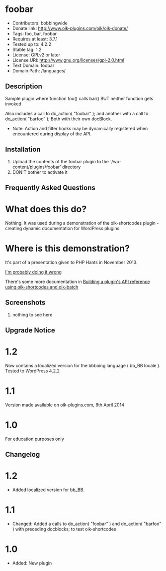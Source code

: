 # foobar 
* Contributors: bobbingwide
* Donate link: http://www.oik-plugins.com/oik/oik-donate/
* Tags: foo, bar, foobar
* Requires at least: 3.7.1
* Tested up to: 4.2.2
* Stable tag: 1.2
* License: GPLv2 or later
* License URI: http://www.gnu.org/licenses/gpl-2.0.html
* Text Domain: foobar
* Domain Path: /languages/

## Description 
Sample plugin where function foo() calls bar()
BUT neither function gets invoked

Also includes a call to do_action( "foobar" );
and another with a call to do_action( "barfoo" );
Both with their own docBlock.

* Note: Action and filter hooks may be dynamically registered when encountered during display of the API.


## Installation 
1. Upload the contents of the foobar plugin to the `/wp-content/plugins/foobar' directory
1. DON'T bother to activate it

## Frequently Asked Questions 
# What does this do? 
Nothing. It was used during a demonstration of the oik-shortcodes plugin - creating dynamic documentation for WordPress plugins

# Where is this demonstration? 
It's part of a presentation given to PHP Hants in November 2013.

[I'm probably doing it wrong](http://rowlandscastlewebdesign.com/phphants/)

There's some more documentation in
[Building a plugin's API reference using oik-shortcodes and oik-batch](http://www.oik-plugins.com/wordpress-plugins-from-oik-plugins/premium-oik-plugins/oik-shortcode-and-api-server/building-plugins-api-reference-using-oik-shortcodes-oik-batch/)


## Screenshots 
1. nothing to see here


## Upgrade Notice 
# 1.2 
Now contains a localized version for the bbboing language ( bb_BB locale ). Tested to WordPress 4.2.2

# 1.1
Version made available on oik-plugins.com, 8th April 2014

# 1.0 
For education purposes only

## Changelog 
# 1.2 
* Added localized version for bb_BB.

# 1.1 
* Changed: Added a calls to do_action( "foobar" ) and do_action( "barfoo" ) with preceding docblocks; to test oik-shortcodes

# 1.0 
* Added: New plugin

